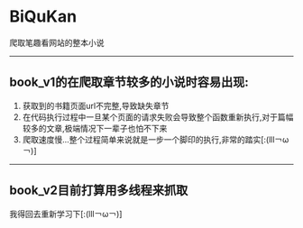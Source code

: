 # BiQuKan
爬取笔趣看网站的整本小说

---
## book_v1的在爬取章节较多的小说时容易出现:
1. 获取到的书籍页面url不完整,导致缺失章节
2. 在代码执行过程中一旦某个页面的请求失败会导致整个函数重新执行,对于篇幅较多的文章,极端情况下一辈子也怕不下来
3. 爬取速度慢...整个过程简单来说就是一步一个脚印的执行,非常的踏实[:(lll￢ω￢)]

---
## book_v2目前打算用多线程来抓取
我得回去重新学习下[:(lll￢ω￢)]

